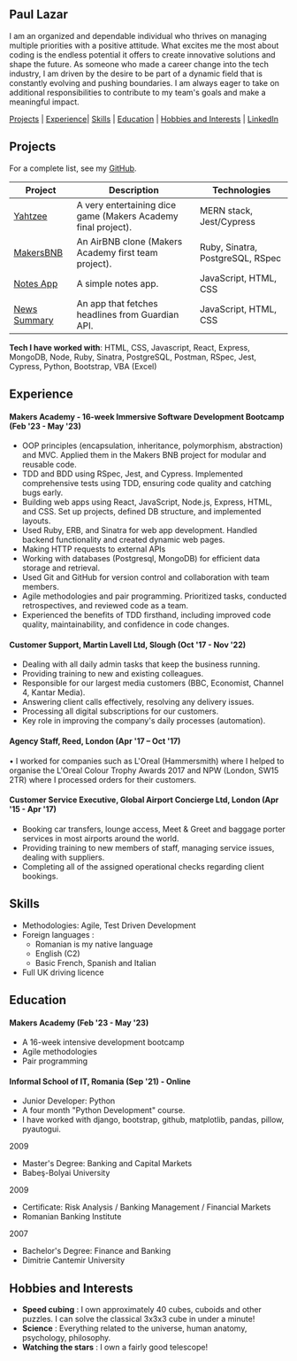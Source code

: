## Paul Lazar

I am an organized and dependable individual who thrives on managing multiple priorities with a positive attitude. What excites me the most about coding is the endless potential it offers to create innovative solutions and shape the future. As someone who made a career change into the tech industry, I am driven by the desire to be part of a dynamic field that is constantly evolving and pushing boundaries. I am always eager to take on additional responsibilities to contribute to my team's goals and make a meaningful impact.

[Projects](#projects) | [Experience](#experience)| [Skills](#skills) | [Education](#education) | [Hobbies and Interests](#hobbies-and-interests) | [LinkedIn](https://www.linkedin.com/in/paul-lazar-03469693/)

## Projects

For a complete list, see my [GitHub](https://github.com/Paul3111?tab=repositories).

| Project   | Description | Technologies |
|---        |---         |---           |
| [Yahtzee](https://github.com/Paul3111/yahtzee) | A very entertaining dice game (Makers Academy final project). | MERN stack, Jest/Cypress |
| [MakersBNB](https://github.com/Paul3111/MakersBNB) | An AirBNB clone (Makers Academy first team project). | Ruby, Sinatra, PostgreSQL, RSpec |
| [Notes App](https://github.com/Paul3111/notes-app) | A simple notes app. | JavaScript, HTML, CSS |
| [News Summary](https://github.com/Paul3111/news-summary-challenge) | An app that fetches headlines from Guardian API. | JavaScript, HTML, CSS |

**Tech I have worked with**:
HTML, CSS, Javascript, React, Express, MongoDB, Node,
Ruby, Sinatra, PostgreSQL, Postman,
RSpec, Jest, Cypress,
Python, Bootstrap,
VBA (Excel)

## Experience

#### Makers Academy - 16-week Immersive Software Development Bootcamp (Feb '23 - May '23)
-	OOP principles (encapsulation, inheritance, polymorphism, abstraction) and MVC. Applied them in the Makers BNB project for modular and reusable code.
-	TDD and BDD using RSpec, Jest, and Cypress. Implemented comprehensive tests using TDD, ensuring code quality and catching bugs early.
-	Building web apps using React, JavaScript, Node.js, Express, HTML, and CSS. Set up projects, defined DB structure, and implemented layouts.
-	Used Ruby, ERB, and Sinatra for web app development. Handled backend functionality and created dynamic web pages.
-	Making HTTP requests to external APIs
-	Working with databases (Postgresql, MongoDB) for efficient data storage and retrieval.
-	Used Git and GitHub for version control and collaboration with team members.
-	Agile methodologies and pair programming. Prioritized tasks, conducted retrospectives, and reviewed code as a team.
-	Experienced the benefits of TDD firsthand, including improved code quality, maintainability, and confidence in code changes.

#### Customer Support, Martin Lavell Ltd, Slough (Oct '17 - Nov '22)
- Dealing with all daily admin tasks that keep the business running.
- Providing training to new and existing colleagues.
- Responsible for our largest media customers (BBC, Economist, Channel 4, Kantar Media).
- Answering client calls effectively, resolving any delivery issues.
- Processing all digital subscriptions for our customers.
- Key role in improving the company's daily processes (automation).

#### Agency Staff, Reed, London (Apr '17 – Oct '17)
•	I worked for companies such as L'Oreal (Hammersmith) where I helped to organise the L'Oreal Colour Trophy Awards 2017 and NPW (London, SW15 2TR) where I processed orders for their customers.

#### Customer Service Executive, Global Airport Concierge Ltd, London (Apr '15 - Apr '17)
- Booking car transfers, lounge access, Meet & Greet and baggage porter services in most airports around the world.
- Providing training to new members of staff, managing service issues, dealing with suppliers.
- Completing all of the assigned operational checks regarding client bookings.

## Skills

 - Methodologies: Agile, Test Driven Development
 - Foreign languages : 
   - Romanian is my native language
   - English (C2)
   - Basic French, Spanish and Italian
 - Full UK driving licence

## Education

#### Makers Academy (Feb '23 - May '23)

- A 16-week intensive development bootcamp
- Agile methodologies
- Pair programming

#### Informal School of IT, Romania (Sep '21) - Online
- Junior Developer: Python
- A four month "Python Development" course.
- I have worked with django, bootstrap, github, matplotlib, pandas, pillow, pyautogui.

2009
- Master's Degree: Banking and Capital Markets
- Babeş-Bolyai University

2009
- Certificate: Risk Analysis / Banking Management / Financial Markets
- Romanian Banking Institute

2007
- Bachelor's Degree: Finance and Banking
- Dimitrie Cantemir University

## Hobbies and Interests
- **Speed cubing** : I own approximately 40 cubes, cuboids and other puzzles. I can solve the classical 3x3x3 cube in under a minute!
- **Science** : Everything related to the universe, human anatomy, psychology, philosophy.
- **Watching the stars** : I own a fairly good telescope!

